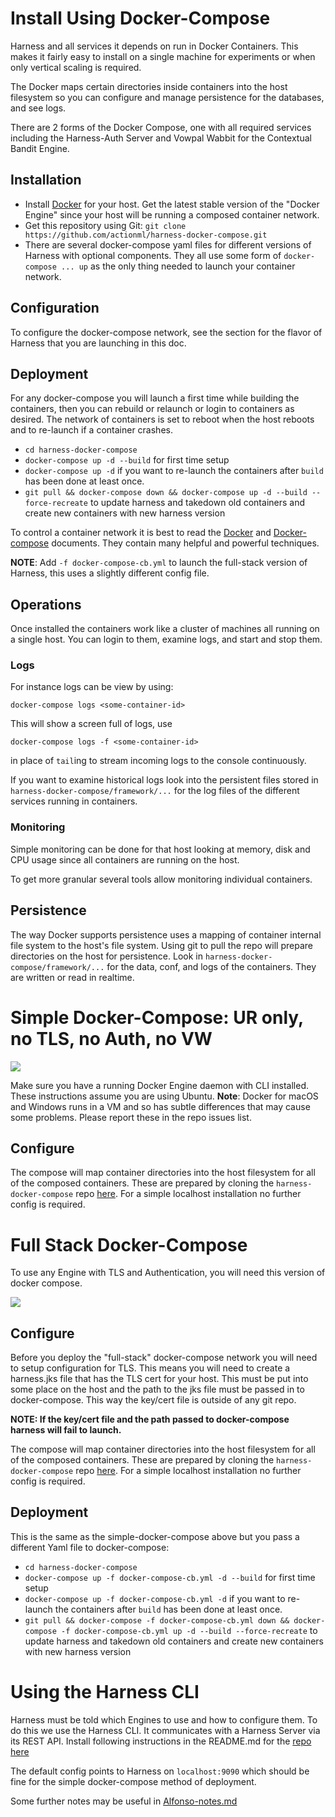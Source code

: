 # Install Using Docker-Compose

Harness and all services it depends on run in Docker Containers. This makes it fairly easy to install on a single machine for experiments or when only vertical scaling is required.

The Docker maps certain directories inside containers into the host filesystem so you can configure and manage persistence for the databases, and see logs.

There are 2 forms of the Docker Compose, one with all required services including the Harness-Auth Server and Vowpal Wabbit for the Contextual Bandit Engine.

## Installation

 - Install [Docker](https://docs.docker.com/install/) for your host. Get the latest stable version of the "Docker Engine" since your host will be running a composed container network.
 - Get this repository using Git: `git clone https://github.com/actionml/harness-docker-compose.git`
 - There are several docker-compose yaml files for different versions of Harness with optional components. They all use some form of `docker-compose ... up` as the only thing needed to launch your container network.

## Configuration

To configure the docker-compose network, see the section for the flavor of Harness that you are launching in this doc.

## Deployment

For any docker-compose you will launch a first time while building the containers, then you can rebuild or relaunch or login to containers as desired. The network of containers is set to reboot when the host reboots and to re-launch if a container crashes.

 - `cd harness-docker-compose`
 - `docker-compose up -d --build` for first time setup
 - `docker-compose up -d` if you want to re-launch the containers after `build` has been done at least once.
 - `git pull && docker-compose down && docker-compose up -d --build --force-recreate` to update harness and takedown old containers and create new containers with new harness version

To control a container network it is best to read the [Docker](https://docs.docker.com/) and [Docker-compose](https://docs.docker.com/compose/overview/) documents. They contain many helpful and powerful techniques. 

**NOTE**: Add `-f docker-compose-cb.yml` to launch the full-stack version of Harness, this uses a slightly different config file.

## Operations

Once installed the containers work like a cluster of machines all running on a single host. You can login to them, examine logs, and start and stop them.

### Logs

For instance logs can be view by using:

    docker-compose logs <some-container-id>
    
This will show a screen full of logs, use

    docker-compose logs -f <some-container-id>
    
in place of `tail`ing to stream incoming logs to the console continuously.

If you want to examine historical logs look into the persistent files stored in `harness-docker-compose/framework/...` for the log files of the different services running in containers. 

### Monitoring
   
Simple monitoring can be done for that host looking at memory, disk and CPU usage since all containers are running on the host.

To get more granular several tools allow monitoring individual containers.

## Persistence

The way Docker supports persistence uses a mapping of container internal file system to the host's file system. Using git to pull the repo will prepare directories on the host for persistence. Look in `harness-docker-compose/framework/...` for the data, conf, and logs of the containers. They are written or read in realtime.

# Simple Docker-Compose: UR only, no TLS, no Auth, no VW

![](https://docs.google.com/drawings/d/e/2PACX-1vRja3fTemDMe_0AA8DMMX5fkU-TrI9uTKXJYQJY2-WMyspTjdRVdGGwtcD_wpgvCmh4snFblZC7dhdr/pub?w=1193&h=758)

Make sure you have a running Docker Engine daemon with CLI installed. These instructions assume you are using Ubuntu. **Note**: Docker for macOS and Windows runs in a VM and so has subtle differences that may cause some problems. Please report these in the repo issues list.

## Configure

The compose will map container directories into the host filesystem for all of the composed containers. These are prepared by cloning the `harness-docker-compose` repo [here](https://github.com/actionml/harness-docker-compose). For a simple localhost installation no further config is required.


# Full Stack Docker-Compose

To use any Engine with TLS and Authentication, you will need this version of docker compose.

![](https://docs.google.com/drawings/d/e/2PACX-1vSqEwan6xpPT5UKwv4f2HXGf19IpcP3kU8c2JARsl3GY6X0HJ5-3g1YshKUPfEnmt6msVoB-rZ5lUT9/pub?w=1193&h=758)

## Configure

Before you deploy the "full-stack" docker-compose network you will need to setup configuration for TLS. This means you will need to create a harness.jks file that has the TLS cert for your host. This must be put into some place on the host and the path to the jks file must be passed in to docker-compose. This way the key/cert file is outside of any git repo. 

**NOTE: If the key/cert file and the path passed to docker-compose harness will fail to launch.**

The compose will map container directories into the host filesystem for all of the composed containers. These are prepared by cloning the `harness-docker-compose` repo [here](https://github.com/actionml/harness-docker-compose). For a simple localhost installation no further config is required.

## Deployment

This is the same as the simple-docker-compose above but you pass a different Yaml file to docker-compose:

 - `cd harness-docker-compose`
 - `docker-compose up -f docker-compose-cb.yml -d --build` for first time setup
 - `docker-compose up -f docker-compose-cb.yml -d` if you want to re-launch the containers after `build` has been done at least once.
 - `git pull && docker-compose -f docker-compose-cb.yml down && docker-compose -f docker-compose-cb.yml up -d --build --force-recreate` to update harness and takedown old containers and create new containers with new harness version

# Using the Harness CLI

Harness must be told which Engines to use and how to configure them. To do this we use the Harness CLI. It communicates with a Harness Server via its REST API. Install following instructions in the README.md for the [repo here](https://github.com/actionml/harness-cli)

The default config points to Harness on `localhost:9090` which should be fine for the simple docker-compose method of deployment. 


Some further notes may be useful in [Alfonso-notes.md](Alfonso-notes.md)

